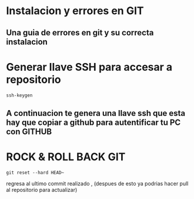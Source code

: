 Instalacion y errores en GIT
============================


 Una guia de errores en git y su correcta instalacion
 ----------------------------------------------------



Generar llave SSH para accesar a repositorio
============================================

 `ssh-keygen `

 A continuacion te genera una llave ssh que esta hay que copiar a github para autentificar tu PC con GITHUB 
 ----------------------------------------------------------------------------------------------------------



ROCK & ROLL BACK GIT 
=====================

 `git reset --hard HEAD~ `

 regresa al ultimo commit realizado , (despues de esto ya podrias hacer pull al repositorio para actualizar) 
